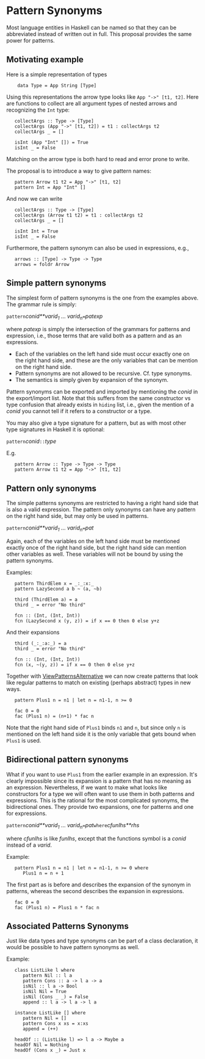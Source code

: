 # Pattern Synonyms


Most language entities in Haskell can be named so that they can be abbreviated instead of written out in full.
This proposal provides the same power for patterns.

## Motivating example


Here is a simple representation of types

```wiki
    data Type = App String [Type]
```


Using this representations the arrow type looks like `App "->" [t1, t2]`.
Here are functions to collect are all argument types of nested arrows and recognizing the `Int` type:

```wiki
   collectArgs :: Type -> [Type]
   collectArgs (App "->" [t1, t2]) = t1 : collectArgs t2
   collectArgs _ = []

   isInt (App "Int" []) = True
   isInt _ = False
```


Matching on the arrow type is both hard to read and error prone to write.


The proposal is to introduce a way to give pattern names:

```wiki
   pattern Arrow t1 t2 = App "->" [t1, t2]
   pattern Int = App "Int" []
```


And now we can write

```wiki
   collectArgs :: Type -> [Type]
   collectArgs (Arrow t1 t2) = t1 : collectArgs t2
   collectArgs _ = []

   isInt Int = True
   isInt _ = False
```


Furthermore, the pattern synonym can also be used in expressions, e.g.,

```wiki
   arrows :: [Type] -> Type -> Type
   arrows = foldr Arrow
```

## Simple pattern synonyms


The simplest form of pattern synonyms is the one from the examples above.  The grammar rule is simply:

`pattern`*conid**varid<sub>1</sub>* ... *varid<sub>n</sub>*`=`*patexp*


where *patexp* is simply the intersection of the grammars for patterns and expression, i.e., those terms that are valid both as a pattern and as an expressions.

- Each of the variables on the left hand side must occur exactly one on the right hand side, and these are the only variables that can be mention on the right hand side.  
- Pattern synonyms are not allowed to be recursive.  Cf. type synonyms.
- The semantics is simply given by expansion of the synonym.


Pattern synonyms can be exported and imported by mentioning the *conid* in the export/import list.  Note that this suffers from the same constructor vs type confusion that already exists in `hiding` list, i.e., given the mention of a *conid* you cannot tell if it refers to a constructor or a type.


You may also give a type signature for a pattern, but as with most other type signatures in Haskell it is optional:

`pattern`*conid*`::`*type*


E.g.

```wiki
   pattern Arrow :: Type -> Type -> Type
   pattern Arrow t1 t2 = App "->" [t1, t2]
```

## Pattern only synonyms


The simple patterns synonyms are restricted to having a right hand side that is also a valid expression.
The pattern only synonyms can have any pattern on the right hand side, but may only be used in patterns.

`pattern`*conid**varid<sub>1</sub>* ... *varid<sub>n</sub>*`=`*pat*


Again, each of the variables on the left hand side must be mentioned exactly once of the right hand side, but the right hand side can mention other variables as well.  These variables will not be bound by using the pattern synonyms.


Examples:

```wiki
   pattern ThirdElem x = _:_:x:_
   pattern LazySecond a b ~ (a, ~b)

   third (ThirdElem a) = a
   third _ = error "No third"

   fcn :: (Int, (Int, Int))
   fcn (LazySecond x (y, z)) = if x == 0 then 0 else y+z
```


And their expansions

```wiki
   third (_:_:a:_) = a
   third _ = error "No third"

   fcn :: (Int, (Int, Int))
   fcn (x, ~(y, z)) = if x == 0 then 0 else y+z
```


Together with [ViewPatternsAlternative](view-patterns-alternative) we can now create patterns that look like regular patterns to match on existing (perhaps abstract) types in new ways.

```wiki
   pattern Plus1 n = n1 | let n = n1-1, n >= 0

   fac 0 = 0
   fac (Plus1 n) = (n+1) * fac n 
```


Note that the right hand side of `Plus1` binds `n1` and `n`, but since only `n` is mentioned on the left hand side it is the only variable that gets bound when `Plus1` is used.

## Bidirectional pattern synonyms


What if you want to use `Plus1` from the earlier example in an expression.
It's clearly impossible since its expansion is a pattern that has no meaning as an expression.
Nevertheless, if we want to make what looks like constructors for a type we will often want to use them in both patterns and expressions.
This is the rational for the most complicated synonyms, the bidirectional ones.  They provide two expansions, one for patterns and one for expressions.

`pattern`*conid**varid<sub>1</sub>* ... *varid<sub>n</sub>*`=`*pat*`where`*cfunlhs**rhs*


where *cfunlhs* is like *funlhs*, except that the functions symbol is a *conid* instead of a *varid*.


Example:

```wiki
   pattern Plus1 n = n1 | let n = n1-1, n >= 0 where
      Plus1 n = n + 1
```


The first part as is before and describes the expansion of the synonym in patterns, whereas the second describes the expansion in expressions.

```wiki
   fac 0 = 0
   fac (Plus1 n) = Plus1 n * fac n 
```

## Associated Patterns Synonyms


Just like data types and type synonyms can be part of a class declaration, it would be possible to have pattern synonyms as well.


Example:

```wiki
   class ListLike l where
      pattern Nil :: l a
      pattern Cons :: a -> l a -> a
      isNil :: l a -> Bool
      isNil Nil = True
      isNil (Cons _ _) = False
      append :: l a -> l a -> l a

   instance ListLike [] where
      pattern Nil = []
      pattern Cons x xs = x:xs
      append = (++)

   headOf :: (ListLike l) => l a -> Maybe a
   headOf Nil = Nothing
   headOf (Cons x _) = Just x
```